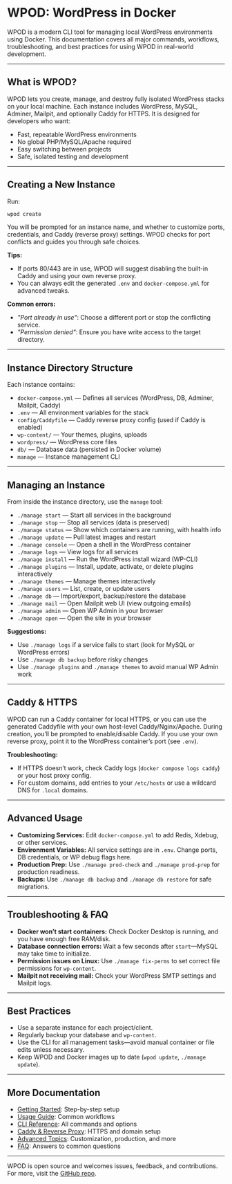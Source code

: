 # WPOD: WordPress in Docker

WPOD is a modern CLI tool for managing local WordPress environments using Docker. This documentation covers all major commands, workflows, troubleshooting, and best practices for using WPOD in real-world development.

---

## What is WPOD?

WPOD lets you create, manage, and destroy fully isolated WordPress stacks on your local machine. Each instance includes WordPress, MySQL, Adminer, Mailpit, and optionally Caddy for HTTPS. It is designed for developers who want:

- Fast, repeatable WordPress environments
- No global PHP/MySQL/Apache required
- Easy switching between projects
- Safe, isolated testing and development

---

## Creating a New Instance

Run:

```sh
wpod create
```

You will be prompted for an instance name, and whether to customize ports, credentials, and Caddy (reverse proxy) settings. WPOD checks for port conflicts and guides you through safe choices.

**Tips:**

- If ports 80/443 are in use, WPOD will suggest disabling the built-in Caddy and using your own reverse proxy.
- You can always edit the generated `.env` and `docker-compose.yml` for advanced tweaks.

**Common errors:**

- _"Port already in use"_: Choose a different port or stop the conflicting service.
- _"Permission denied"_: Ensure you have write access to the target directory.

---

## Instance Directory Structure

Each instance contains:

- `docker-compose.yml` — Defines all services (WordPress, DB, Adminer, Mailpit, Caddy)
- `.env` — All environment variables for the stack
- `config/Caddyfile` — Caddy reverse proxy config (used if Caddy is enabled)
- `wp-content/` — Your themes, plugins, uploads
- `wordpress/` — WordPress core files
- `db/` — Database data (persisted in Docker volume)
- `manage` — Instance management CLI

---

## Managing an Instance

From inside the instance directory, use the `manage` tool:

- `./manage start` — Start all services in the background
- `./manage stop` — Stop all services (data is preserved)
- `./manage status` — Show which containers are running, with health info
- `./manage update` — Pull latest images and restart
- `./manage console` — Open a shell in the WordPress container
- `./manage logs` — View logs for all services
- `./manage install` — Run the WordPress install wizard (WP-CLI)
- `./manage plugins` — Install, update, activate, or delete plugins interactively
- `./manage themes` — Manage themes interactively
- `./manage users` — List, create, or update users
- `./manage db` — Import/export, backup/restore the database
- `./manage mail` — Open Mailpit web UI (view outgoing emails)
- `./manage admin` — Open WP Admin in your browser
- `./manage open` — Open the site in your browser

**Suggestions:**

- Use `./manage logs` if a service fails to start (look for MySQL or WordPress errors)
- Use `./manage db backup` before risky changes
- Use `./manage plugins` and `./manage themes` to avoid manual WP Admin work

---

## Caddy & HTTPS

WPOD can run a Caddy container for local HTTPS, or you can use the generated Caddyfile with your own host-level Caddy/Nginx/Apache. During creation, you’ll be prompted to enable/disable Caddy. If you use your own reverse proxy, point it to the WordPress container’s port (see `.env`).

**Troubleshooting:**

- If HTTPS doesn’t work, check Caddy logs (`docker compose logs caddy`) or your host proxy config.
- For custom domains, add entries to your `/etc/hosts` or use a wildcard DNS for `.local` domains.

---

## Advanced Usage

- **Customizing Services:** Edit `docker-compose.yml` to add Redis, Xdebug, or other services.
- **Environment Variables:** All service settings are in `.env`. Change ports, DB credentials, or WP debug flags here.
- **Production Prep:** Use `./manage prod-check` and `./manage prod-prep` for production readiness.
- **Backups:** Use `./manage db backup` and `./manage db restore` for safe migrations.

---

## Troubleshooting & FAQ

- **Docker won’t start containers:** Check Docker Desktop is running, and you have enough free RAM/disk.
- **Database connection errors:** Wait a few seconds after `start`—MySQL may take time to initialize.
- **Permission issues on Linux:** Use `./manage fix-perms` to set correct file permissions for `wp-content`.
- **Mailpit not receiving mail:** Check your WordPress SMTP settings and Mailpit logs.

---

## Best Practices

- Use a separate instance for each project/client.
- Regularly backup your database and `wp-content`.
- Use the CLI for all management tasks—avoid manual container or file edits unless necessary.
- Keep WPOD and Docker images up to date (`wpod update`, `./manage update`).

---

## More Documentation

- [Getting Started](getting-started.md): Step-by-step setup
- [Usage Guide](usage.md): Common workflows
- [CLI Reference](cli.md): All commands and options
- [Caddy & Reverse Proxy](caddy.md): HTTPS and domain setup
- [Advanced Topics](advanced.md): Customization, production, and more
- [FAQ](faq.md): Answers to common questions

---

WPOD is open source and welcomes issues, feedback, and contributions. For more, visit the [GitHub repo](https://github.com/regiellis/wpod-go).
